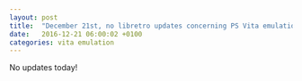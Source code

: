 ```yaml
---
layout: post
title:  "December 21st, no libretro updates concerning PS Vita emulation and emulators"
date:   2016-12-21 06:00:02 +0100
categories: vita emulation
---
```


No updates today!

